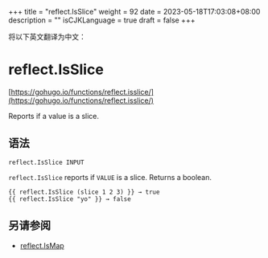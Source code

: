 +++
title = "reflect.IsSlice"
weight = 92
date = 2023-05-18T17:03:08+08:00
description = ""
isCJKLanguage = true
draft = false
+++

将以下英文翻译为中文：
# reflect.IsSlice

[https://gohugo.io/functions/reflect.isslice/](https://gohugo.io/functions/reflect.isslice/)

Reports if a value is a slice.

## 语法

```
reflect.IsSlice INPUT
```

`reflect.IsSlice` reports if `VALUE` is a slice. Returns a boolean.

```go-html-template
{{ reflect.IsSlice (slice 1 2 3) }} → true
{{ reflect.IsSlice "yo" }} → false
```

## 另请参阅

- [reflect.IsMap](https://gohugo.io/functions/reflect.ismap/)
